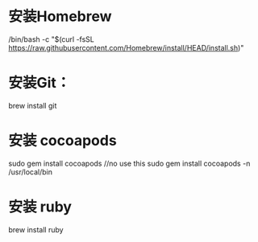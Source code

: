 # 安装Homebrew
/bin/bash -c "$(curl -fsSL https://raw.githubusercontent.com/Homebrew/install/HEAD/install.sh)"

# 安装Git：
brew install git

# 安装 cocoapods
sudo gem install cocoapods  //no use this 
sudo gem install cocoapods -n /usr/local/bin


# 安装 ruby
brew install ruby
